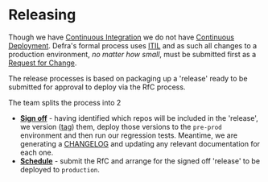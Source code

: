 # Releasing

Though we have [Continuous Integration](https://www.atlassian.com/continuous-delivery/continuous-integration) we do not have [Continuous Deployment](https://www.atlassian.com/continuous-delivery/continuous-deployment). Defra's formal process uses [ITIL](https://wiki.en.it-processmaps.com/index.php/History_of_ITIL) and as such all changes to a production environment, _no matter how small_, must be submitted first as a [Request for Change](https://wiki.en.it-processmaps.com/index.php/Checklist_Request_for_Change_RFC).

The release processes is based on packaging up a 'release' ready to be submitted for approval to deploy via the RfC process.

The team splits the process into 2

- **[Sign off](/releasing/sign_off.md)** - having identified which repos will be included in the 'release', we version ([tag](https://git-scm.com/book/en/v2/Git-Basics-Tagging)) them, deploy those versions to the `pre-prod` environment and then run our regression tests. Meantime, we are generating a [CHANGELOG](https://keepachangelog.com/en/1.0.0/) and updating any relevant documentation for each one.
- **[Schedule](/releasing/schedule.md)** - submit the RfC and arrange for the signed off 'release' to be deployed to `production`.
